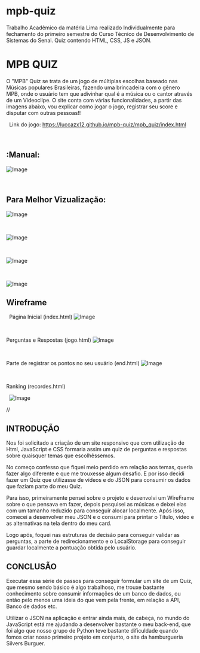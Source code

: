 # mpb-quiz
Trabalho Acadêmico da matéria Lima realizado Individualmente para fechamento do primeiro semestre do Curso Técnico de Desenvolvimento de Sistemas do Senai. Quiz contendo HTML, CSS, JS e JSON.


# **MPB QUIZ**

O "MPB" Quiz se trata de um jogo de múltiplas escolhas baseado nas Músicas populares Brasileiras, fazendo uma brincadeira com o gênero MPB, onde o usuário tem que adivinhar qual é a música ou o cantor através de um Videoclipe. O site conta com várias funcionalidades, a partir das imagens abaixo, vou explicar como jogar o jogo, registrar seu score e disputar com outras pessoas!!


&nbsp;
Link do jogo: https://luccazx12.github.io/mpb-quiz/mpb_quiz/index.html


&nbsp;

## :Manual:

![Image](https://github.com/Luccazx12/mpb-quiz/blob/main/docs/Manual.jpg)


&nbsp;


## Para Melhor Vizualização:
![Image](https://github.com/Luccazx12/mpb-quiz/blob/main/docs/tela_inicial_manual.png)


&nbsp;


![Image](https://github.com/Luccazx12/mpb-quiz/blob/main/docs/tela_jogo_manual.png)


&nbsp;


![Image](https://github.com/Luccazx12/mpb-quiz/blob/main/docs/tela_end_manual.png)


&nbsp;


![Image](https://github.com/Luccazx12/mpb-quiz/blob/main/docs/tela_highscore_manual.png)







## Wireframe


&nbsp;
Página Inicial (index.html)
![Image](https://github.com/Luccazx12/mpb-quiz/blob/main/docs/Tela_de_start.JPG)


&nbsp;


Perguntas e Respostas (jogo.html)
![Image](https://github.com/Luccazx12/mpb-quiz/blob/main/docs/Tela_do_jogo.JPG)



&nbsp;


Parte de registrar os pontos no seu usuário (end.html)
![Image](https://github.com/Luccazx12/mpb-quiz/blob/main/docs/Tela_do_end_game.JPG)



&nbsp;


Ranking (recordes.html)


&nbsp;
![Image](https://github.com/Luccazx12/mpb-quiz/blob/main/docs/Tela_do_highscore.JPG)


//

## INTRODUÇÃO

  Nos foi solicitado a criação de um site responsivo que com utilização de Html, JavaScript e CSS formaria assim um quiz de perguntas e respostas sobre quaisquer temas que escolhêssemos.

  No começo confesso que fiquei meio perdido em relação aos temas, queria fazer algo diferente e que me trouxesse algum desafio. E por isso decidi fazer um Quiz que utilizasse de vídeos e do JSON para consumir os dados que faziam parte do meu Quiz.

  Para isso, primeiramente pensei sobre o projeto e desenvolvi um WireFrame sobre o que pensava em fazer, depois pesquisei as músicas e deixei elas com um tamanho reduzido para conseguir alocar localmente. Após isso, comecei a desenvolver meu JSON e o consumi para printar o Título, vídeo e as alternativas na tela dentro do meu card.

  Logo após, foquei nas estruturas de decisão para conseguir validar as perguntas, a parte de redirecionamento e o LocalStorage para conseguir guardar localmente a pontuação obtida pelo usuário.


## CONCLUSÃO

  Executar essa série de passos para conseguir formular um site de um Quiz, que mesmo sendo básico é algo trabalhoso, me trouxe bastante conhecimento sobre consumir informações de um banco de dados, ou então pelo menos uma ideia do que vem pela frente, em relação a API, Banco de dados etc.

  Utilizar o JSON na aplicação e entrar ainda mais, de cabeça, no mundo do JavaScript está me ajudando a desenvolver bastante o meu back-end, que foi algo que nosso grupo de Python teve bastante dificuldade quando fomos criar nosso primeiro projeto em conjunto, o site da hamburgueria Silvers Burguer.
